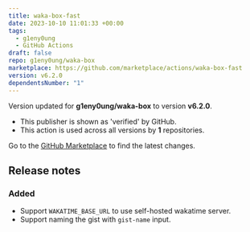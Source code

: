 ```yaml
---
title: waka-box-fast
date: 2023-10-10 11:01:33 +00:00
tags:
  - g1eny0ung
  - GitHub Actions
draft: false
repo: g1eny0ung/waka-box
marketplace: https://github.com/marketplace/actions/waka-box-fast
version: v6.2.0
dependentsNumber: "1"
---
```



Version updated for **g1eny0ung/waka-box** to version **v6.2.0**.
- This publisher is shown as 'verified' by GitHub.
- This action is used across all versions by **1** repositories.

Go to the [GitHub Marketplace](https://github.com/marketplace/actions/waka-box-fast) to find the latest changes.

## Release notes

### Added

- Support `WAKATIME_BASE_URL` to use self-hosted wakatime server.
- Support naming the gist with `gist-name` input.
